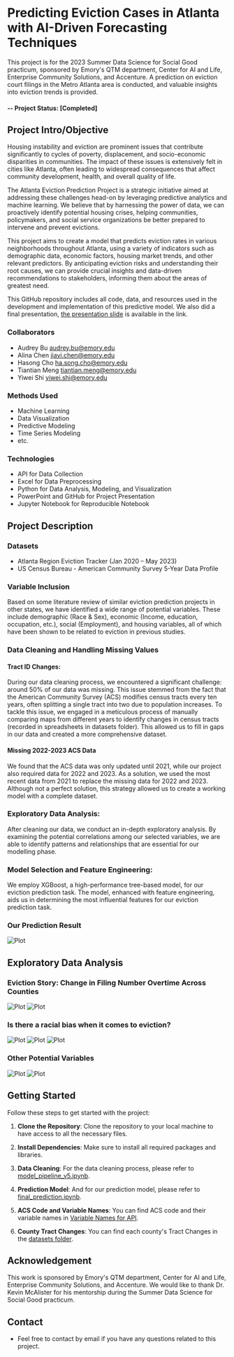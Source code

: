 # Predicting Eviction Cases in Atlanta with AI-Driven Forecasting Techniques 
This project is for the 2023 Summer Data Science for Social Good practicum, sponsored by Emory's QTM department, Center for AI and Life, Enterprise Community Solutions, and Accenture. A prediction on eviction court filings in the Metro Atlanta area is conducted, and valuable insights into eviction trends is provided.

#### -- Project Status: [Completed]

## Project Intro/Objective
Housing instability and eviction are prominent issues that contribute significantly to cycles of poverty, displacement, and socio-economic disparities in communities. The impact of these issues is extensively felt in cities like Atlanta, often leading to widespread consequences that affect community development, health, and overall quality of life.

The Atlanta Eviction Prediction Project is a strategic initiative aimed at addressing these challenges head-on by leveraging predictive analytics and machine learning. We believe that by harnessing the power of data, we can proactively identify potential housing crises, helping communities, policymakers, and social service organizations be better prepared to intervene and prevent evictions.

This project aims to create a model that predicts eviction rates in various neighborhoods throughout Atlanta, using a variety of indicators such as demographic data, economic factors, housing market trends, and other relevant predictors. By anticipating eviction risks and understanding their root causes, we can provide crucial insights and data-driven recommendations to stakeholders, informing them about the areas of greatest need.

This GitHub repository includes all code, data, and resources used in the development and implementation of this predictive model. We also did a final presentation, [the presentation slide](https://www.canva.com/design/DAFo9gra0mI/vHC1FyrOTQf5gSvvtlZepA/edit?utm_content=DAFo9gra0mI&utm_campaign=designshare&utm_medium=link2&utm_source=sharebutton) is available in the link.


### Collaborators
* Audrey Bu <audrey.bu@emory.edu>
* Alina Chen <jiayi.chen@emory.edu>
* Hasong Cho <ha.song.cho@emory.edu>
* Tiantian Meng <tiantian.meng@emory.edu>
* Yiwei Shi <yiwei.shi@emory.edu>


### Methods Used
* Machine Learning
* Data Visualization
* Predictive Modeling
* Time Series Modeling
* etc.

### Technologies
* API for Data Collection
* Excel for Data Preprocessing
* Python for Data Analysis, Modeling, and Visualization
* PowerPoint and GitHub for Project Presentation
* Jupyter Notebook for Reproducible Notebook


## Project Description

### Datasets
* Atlanta Region Eviction Tracker (Jan 2020 – May 2023)
* US Census Bureau - American Community Survey 5-Year Data Profile

### Variable Inclusion
Based on some literature review of similar eviction prediction projects in other states, we have identified a wide range of potential variables. These include demographic (Race & Sex), economic (Income, education, occupation, etc.), social (Employment), and housing variables, all of which have been shown to be related to eviction in previous studies. 

### Data Cleaning and Handling Missing Values
#### Tract ID Changes: 
During our data cleaning process, we encountered a significant challenge: around 50% of our data was missing. This issue stemmed from the fact that the American Community Survey (ACS) modifies census tracts every ten years, often splitting a single tract into two due to population increases. To tackle this issue, we engaged in a meticulous process of manually comparing maps from different years to identify changes in census tracts (recorded in spreadsheets in datasets folder). This allowed us to fill in gaps in our data and created a more comprehensive dataset. 
#### Missing 2022-2023 ACS Data
We found that the ACS data was only updated until 2021, while our project also required data for 2022 and 2023. As a solution, we used the most recent data from 2021 to replace the missing data for 2022 and 2023. Although not a perfect solution, this strategy allowed us to create a working model with a complete dataset.

### Exploratory Data Analysis: 
After cleaning our data, we conduct an in-depth exploratory analysis. By examining the potential correlations among our selected variables, we are able to identify patterns and relationships that are essential for our modelling phase.

### Model Selection and Feature Engineering: 
We employ XGBoost, a high-performance tree-based model, for our eviction prediction task. The model, enhanced with feature engineering, aids us in determining the most influential features for our eviction prediction task.

### Our Prediction Result
![Plot](./Visualization/Result.png)


## Exploratory Data Analysis
### Eviction Story: Change in Filing Number Overtime Across Counties
![Plot](./Visualization/Ev_bycounty_time.png)
![Plot](./Visualization/B93EF322-1D3E-4930-A041-A8034CCE9547.gif)
### Is there a racial bias when it comes to eviction?
![Plot](./Visualization/image.png)
![Plot](./Visualization/BlackvsNon.png)
![Plot](./Visualization/Race.png)
### Other Potential Variables
![Plot](./Visualization/GrossRent.png)
![Plot](./Visualization/Industry.png)


## Getting Started

Follow these steps to get started with the project:

1. **Clone the Repository**: Clone the repository to your local machine to have access to all the necessary files.

2. **Install Dependencies**: Make sure to install all required packages and libraries.

3. **Data Cleaning**: For the data cleaning process, please refer to [model_pipeline_v5.ipynb](path/to/model_pipeline_v5.ipynb).

4. **Prediction Model**: And for our prediction model, please refer to [final_prediction.ipynb](path/to/final_prediction.ipynb).

5. **ACS Code and Variable Names**: You can find ACS code and their variable names in [Variable Names for API](path/to/Variable%20Names%20for%20API.xlsx).

6. **County Tract Changes**: You can find each county's Tract Changes in the [datasets folder](path/to/datasets).

## Acknowledgement 
This work is sponsored by Emory's QTM department, Center for AI and Life, Enterprise Community Solutions, and Accenture. We would like to thank Dr. Kevin McAlister for his mentorship during the Summer Data Science for Social Good practicum. 

## Contact
* Feel free to contact by email if you have any questions related to this project.
